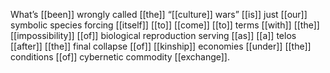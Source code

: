 What’s [[been]] wrongly called [[the]] “[[culture]] wars” [[is]] just [[our]] symbolic species forcing [[itself]] [[to]] [[come]] [[to]] terms [[with]] [[the]] [[impossibility]] [[of]] biological reproduction serving [[as]] [[a]] telos [[after]] [[the]] final collapse [[of]] [[kinship]] economies [[under]] [[the]] conditions [[of]] cybernetic commodity [[exchange]].